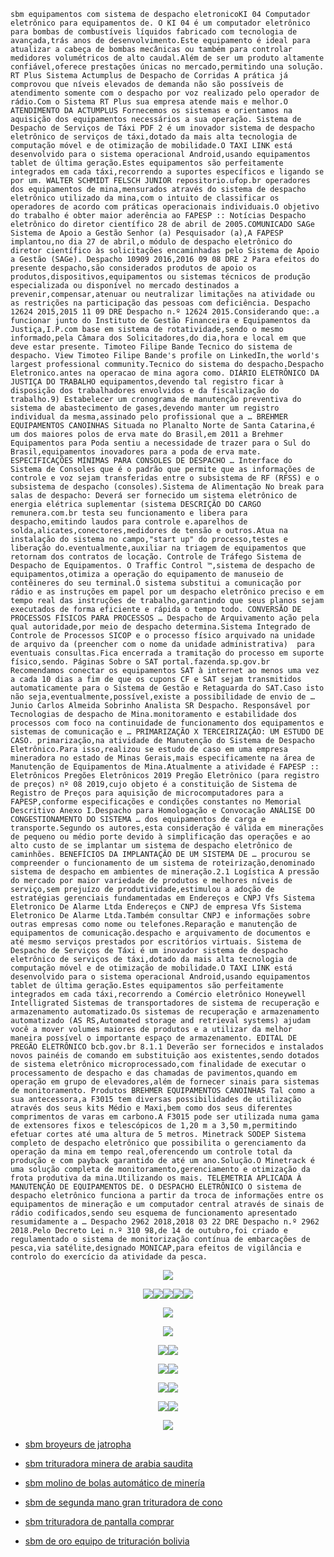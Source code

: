 
```
sbm equipamentos com sistema de despacho eletronicoKI 04 Computador eletrônico para equipamentos de. O KI 04 é um computador eletrônico para bombas de combustíveis líquidos fabricado com tecnologia de avançada,trás anos de desenvolvimento.Este equipamento é ideal para atualizar a cabeça de bombas mecânicas ou também para controlar medidores volumétricos de alto caudal.Além de ser um produto altamente confiável,oferece prestações únicas no mercado,permitindo una solução. RT Plus Sistema Actumplus de Despacho de Corridas A prática já comprovou que níveis elevados de demanda não são possíveis de atendimento somente com o despacho por voz realizado pelo operador de rádio.Com o Sistema RT Plus sua empresa atende mais e melhor.O ATENDIMENTO DA ACTUMPLUS Fornecemos os sistemas e orientamos na aquisição dos equipamentos necessários a sua operação. Sistema de Despacho de Serviços de Táxi PDF 2 é um inovador sistema de despacho eletrônico de serviços de táxi,dotado da mais alta tecnologia de computação móvel e de otimização de mobilidade.O TAXI LINK está desenvolvido para o sistema operacional Android,usando equipamentos tablet de última geração.Estes equipamentos são perfeitamente integrados em cada táxi,recorrendo a suportes específicos e ligando se por um. WALTER SCHMIDT FELSCH JUNIOR repositorio.ufop.br operadores dos equipamentos de mina,mensurados através do sistema de despacho eletrônico utilizado da mina,com o intuito de classificar os operadores de acordo com práticas operacionais individuais.O objetivo do trabalho é obter maior aderência ao FAPESP :: Notícias Despacho eletrônico do diretor científico 28 de abril de 2005.COMUNICADO SAGe Sistema de Apoio a Gestão Senhor (a) Pesquisador (a),A FAPESP implantou,no dia 27 de abril,o módulo de despacho eletrônico do diretor científico às solicitações encaminhadas pelo Sistema de Apoio a Gestão (SAGe). Despacho 10909 2016,2016 09 08 DRE 2 Para efeitos do presente despacho,são considerados produtos de apoio os produtos,dispositivos,equipamentos ou sistemas técnicos de produção especializada ou disponível no mercado destinados a prevenir,compensar,atenuar ou neutralizar limitações na atividade ou as restrições na participação das pessoas com deficiência. Despacho 12624 2015,2015 11 09 DRE Despacho n.º 12624 2015.Considerando que:.a funcionar junto do Instituto de Gestão Financeira e Equipamentos da Justiça,I.P.com base em sistema de rotatividade,sendo o mesmo informado,pela Câmara dos Solicitadores,do dia,hora e local em que deve estar presente. Timoteo Filipe Bande Tecnico do sistema de despacho. View Timoteo Filipe Bande's profile on LinkedIn,the world's largest professional community.Tecnico do sistema do despacho.Despacho Eletronico.antes na operacao de mina agora como. DIÁRIO ELETRÔNICO DA JUSTIÇA DO TRABALHO equipamentos,devendo tal registro ficar à disposição dos trabalhadores envolvidos e da fiscalização do trabalho.9) Estabelecer um cronograma de manutenção preventiva do sistema de abastecimento de gases,devendo manter um registro individual da mesma,assinado pelo profissional que a … BREHMER EQUIPAMENTOS CANOINHAS Situada no Planalto Norte de Santa Catarina,é um dos maiores polos de erva mate do Brasil,em 2011 a Brehmer Equipamentos para Poda sentiu a necessidade de trazer para o Sul do Brasil,equipamentos inovadores para a poda de erva mate. ESPECIFICAÇÕES MÍNIMAS PARA CONSOLES DE DESPACHO … Interface do Sistema de Consoles que é o padrão que permite que as informações de controle e voz sejam transferidas entre o subsistema de RF (RFSS) e o subsistema de despacho (consoles).Sistema de Alimentação No break para salas de despacho: Deverá ser fornecido um sistema eletrônico de energia elétrica suplementar (sistema DESCRIÇÃO DO CARGO remunera.com.br testa seu funcionamento e libera para despacho,emitindo laudos para controle e.aparelhos de solda,alicates,conectores,medidores de tensão e outros.Atua na instalação do sistema no campo,"start up" do processo,testes e liberação do.eventualmente,auxiliar na triagem de equipamentos que retornam dos contratos de locação. Controle de Tráfego Sistema de Despacho de Equipamentos. O Traffic Control ™,sistema de despacho de equipamentos,otimiza a operação do equipamento de manuseio de contêineres do seu terminal.O sistema substitui a comunicação por rádio e as instruções em papel por um despacho eletrônico preciso e em tempo real das instruções de trabalho,garantindo que seus planos sejam executados de forma eficiente e rápida o tempo todo. CONVERSÃO DE PROCESSOS FÍSICOS PARA PROCESSOS … Despacho de Arquivamento ação pela qual autoridade,por meio de despacho determina.Sistema Integrado de Controle de Processos SICOP e o processo físico arquivado na unidade de arquivo da (preencher com o nome da unidade administrativa)  para eventuais consultas.Fica encerrada a tramitação do processo em suporte físico,sendo. Páginas Sobre o SAT portal.fazenda.sp.gov.br Recomendamos conectar os equipamentos SAT à internet ao menos uma vez a cada 10 dias a fim de que os cupons CF e SAT sejam transmitidos automaticamente para o Sistema de Gestão e Retaguarda do SAT.Caso isto não seja,eventualmente,possível,existe a possibilidade de envio de … Junio Carlos Almeida Sobrinho Analista SR Despacho. Responsável por Tecnologias de despacho de Mina.monitoramento e estabilidade dos processos com foco na continuidade de funcionamento dos equipamentos e sistemas de comunicação e … PRIMARIZAÇÃO X TERCEIRIZAÇÃO: UM ESTUDO DE CASO. primarização,na atividade de Manutenção do Sistema de Despacho Eletrônico.Para isso,realizou se estudo de caso em uma empresa mineradora no estado de Minas Gerais,mais especificamente na área de Manutenção de Equipamentos de Mina.Atualmente a atividade é FAPESP :: Eletrônicos Pregões Eletrônicos 2019 Pregão Eletrônico (para registro de preços) nº 08 2019,cujo objeto é a constituição de Sistema de Registro de Preços para aquisição de microcomputadores para a FAPESP,conforme especificações e condições constantes no Memorial Descritivo Anexo I.Despacho para Homologação e Convocação ANÁLISE DO CONGESTIONAMENTO DO SISTEMA … dos equipamentos de carga e transporte.Segundo os autores,esta consideração é válida em minerações de pequeno ou médio porte devido à simplificação das operações e ao alto custo de se implantar um sistema de despacho eletrônico de caminhões. BENEFÍCIOS DA IMPLANTAÇÃO DE UM SISTEMA DE … procurou se compreender o funcionamento de um sistema de roteirização,denominado sistema de despacho em ambientes de mineração.2.1 Logística A pressão do mercado por maior variedade de produtos e melhores níveis de serviço,sem prejuízo de produtividade,estimulou a adoção de estratégias gerenciais fundamentadas em Endereços e CNPJ Vfs Sistema Eletronico De Alarme Ltda Endereços e CNPJ de empresa Vfs Sistema Eletronico De Alarme Ltda.Também consultar CNPJ e informações sobre outras empresas como nome ou telefones.Reparação e manutenção de equipamentos de comunicação.despacho e arquivamento de documentos e até mesmo serviços prestados por escritórios virtuais. Sistema de Despacho de Serviços de Táxi é um inovador sistema de despacho eletrônico de serviços de táxi,dotado da mais alta tecnologia de computação móvel e de otimização de mobilidade.O TAXI LINK está desenvolvido para o sistema operacional Android,usando equipamentos tablet de última geração.Estes equipamentos são perfeitamente integrados em cada táxi,recorrendo a Comércio eletrônico Honeywell Intelligrated Sistemas de transportadores de sistema de recuperação e armazenamento automatizado.Os sistemas de recuperação e armazenamento automatizado (AS RS,Automated storage and retrieval systems) ajudam você a mover volumes maiores de produtos e a utilizar da melhor maneira possível o importante espaço de armazenamento. EDITAL DE PREGÃO ELETRÔNICO bcb.gov.br 8.1.1 Deverão ser fornecidos e instalados novos painéis de comando em substituição aos existentes,sendo dotados de sistema eletrônico microprocessado,com finalidade de executar o processamento de despacho e das chamadas de pavimentos,quando em operação em grupo de elevadores,além de fornecer sinais para sistemas de monitoramento. Produtos BREHMER EQUIPAMENTOS CANOINHAS Tal como a sua antecessora,a F3015 tem diversas possibilidades de utilização através dos seus kits Médio e Maxi,bem como dos seus diferentes comprimentos de varas em carbono.A F3015 pode ser utilizada numa gama de extensores fixos e telescópicos de 1,20 m a 3,50 m,permitindo efetuar cortes até uma altura de 5 metros. Minetrack SODEP Sistema completo de despacho eletrônico que possibilita o gerenciamento da operação da mina em tempo real,oferencendo um controle total da produção e com payback garantido de até um ano.Solução.O Minetrack é uma solução completa de monitoramento,gerenciamento e otimização da frota produtiva da mina.Utilizando os mais. TELEMETRIA APLICADA À MANUTENÇÃO DE EQUIPAMENTOS DE. O DESPACHO ELETRÔNICO O sistema de despacho eletrônico funciona a partir da troca de informações entre os equipamentos de mineração e um computador central através de sinais de rádio codificados,sendo seu esquema de funcionamento apresentado resumidamente a … Despacho 2962 2018,2018 03 22 DRE Despacho n.º 2962 2018.Pelo Decreto Lei n.º 310 98,de 14 de outubro,foi criado e regulamentado o sistema de monitorização contínua de embarcações de pesca,via satélite,designado MONICAP,para efeitos de vigilância e controlo do exercício da atividade da pesca. 
```

<div align="center">

<a href="https://es-crusher.shibang-china.com/github&k=sbm+equipamentos+com+sistema+de+despacho+eletronico"><img src="https://static.shibang-china.com/es/crusher/logo.jpg"></a>

<a href="https://es-crusher.shibang-china.com/github&k=sbm+equipamentos+com+sistema+de+despacho+eletronico"><img src="https://static.shibang-china.com/es/crusher/index.jpg"></a><a href="https://es-crusher.shibang-china.com/material.htmlgithub&k=sbm+equipamentos+com+sistema+de+despacho+eletronico"><img src="https://static.shibang-china.com/es/crusher/material.jpg"></a><a href="https://es-crusher.shibang-china.com/application.htmlgithub&k=sbm+equipamentos+com+sistema+de+despacho+eletronico"><img src="https://static.shibang-china.com/es/crusher/application.jpg"></a><a href="https://es-crusher.shibang-china.com/aboutus.htmlgithub&k=sbm+equipamentos+com+sistema+de+despacho+eletronico"><img src="https://static.shibang-china.com/es/crusher/aboutus.jpg"></a><a href="https://es-crusher.shibang-china.com/contact.htmlgithub&k=sbm+equipamentos+com+sistema+de+despacho+eletronico"><img src="https://static.shibang-china.com/es/crusher/contact.jpg"></a>

<a href="https://es-crusher.shibang-china.com/github&k=sbm+equipamentos+com+sistema+de+despacho+eletronico"><img src="https://static.shibang-china.com/es/crusher/banner.jpg"></a>

<a href="https://swt.shibang-china.com/github&k=sbm+equipamentos+com+sistema+de+despacho+eletronico"><img src="https://static.shibang-china.com/es/crusher/text.jpg"></a>

<a href="https://swt.shibang-china.com/github&k=sbm+equipamentos+com+sistema+de+despacho+eletronico"><img src="https://static.shibang-china.com/es/crusher/chat.jpg"></a><a href="https://es-crusher.shibang-china.com/contact.htmlgithub&k=sbm+equipamentos+com+sistema+de+despacho+eletronico"><img src="https://static.shibang-china.com/es/crusher/message.jpg"></a>

<a href="https://es-crusher.shibang-china.com/products/pe.htmlgithub&k=sbm+equipamentos+com+sistema+de+despacho+eletronico"><img src="https://static.shibang-china.com/es/crusher/pe.jpg"></a><a href="https://es-crusher.shibang-china.com/products/pf.htmlgithub&k=sbm+equipamentos+com+sistema+de+despacho+eletronico"><img src="https://static.shibang-china.com/es/crusher/pf.jpg"></a>

<a href="https://es-crusher.shibang-china.com/products/hpt.htmlgithub&k=sbm+equipamentos+com+sistema+de+despacho+eletronico"><img src="https://static.shibang-china.com/es/crusher/hpt.jpg"></a><a href="https://es-crusher.shibang-china.com/products/vsi.htmlgithub&k=sbm+equipamentos+com+sistema+de+despacho+eletronico"><img src="https://static.shibang-china.com/es/crusher/vsi.jpg"></a>

<a href="https://es-crusher.shibang-china.com/products/klv.htmlgithub&k=sbm+equipamentos+com+sistema+de+despacho+eletronico"><img src="https://static.shibang-china.com/es/crusher/klv.jpg"></a><a href="https://es-crusher.shibang-china.com/products/portable.htmlgithub&k=sbm+equipamentos+com+sistema+de+despacho+eletronico"><img src="https://static.shibang-china.com/es/crusher/portable.jpg"></a>

<a href="https://swt.shibang-china.com/github&k=sbm+equipamentos+com+sistema+de+despacho+eletronico"><img src="https://static.shibang-china.com/es/crusher/case.jpg"></a>

</div>


* [sbm broyeurs de jatropha](sbm%20broyeurs%20de%20jatropha.md)

* [sbm trituradora minera de arabia saudita](sbm%20trituradora%20minera%20de%20arabia%20saudita.md)

* [sbm molino de bolas automático de minería](sbm%20molino%20de%20bolas%20autom%C3%A1tico%20de%20miner%C3%ADa.md)

* [sbm de segunda mano gran trituradora de cono](sbm%20de%20segunda%20mano%20gran%20trituradora%20de%20cono.md)

* [sbm trituradora de pantalla comprar](sbm%20trituradora%20de%20pantalla%20comprar.md)

* [sbm de oro equipo de trituración bolivia](sbm%20de%20oro%20equipo%20de%20trituraci%C3%B3n%20bolivia.md)